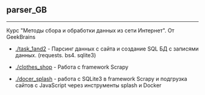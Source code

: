 ## parser_GB
---

Курс "Методы сбора и обработки данных из сети Интернет". От GeekBrains

- [./task_1and2](https://github.com/warshtayner/parser_GB/tree/main/task_1and2) - Парсинг данных с сайта и создание SQL БД с записями данных. (requests. bs4. sqlite3)
- [./clothes_shop](https://github.com/warshtayner/parser_GB/tree/main/clothes_shop) - Работа с framework Scrapy 

- [./docer_splash](https://github.com/warshtayner/parser_GB/tree/main/doce_splash) - работа с SQLite3 в framework Scrapy и подгрузка сайтов с JavaScript через инструменты splash и Docker


